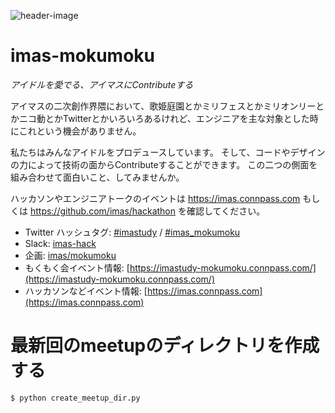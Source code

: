 ![header-image](/assets/images/header-960x180.png)

# imas-mokumoku

*アイドルを愛でる、アイマスにContributeする*

アイマスの二次創作界隈において、歌姫庭園とかミリフェスとかミリオンリーとかニコ動とかTwitterとかいろいろあるけれど、エンジニアを主な対象とした時にこれという機会がありません。

私たちはみんなアイドルをプロデュースしています。 そして、コードやデザインの力によって技術の面からContributeすることができます。 この二つの側面を組み合わせて面白いこと、してみませんか。

ハッカソンやエンジニアトークのイベントは https://imas.connpass.com もしくは https://github.com/imas/hackathon を確認してください。

- Twitter ハッシュタグ: [\#imastudy](https://twitter.com/hashtag/imastudy?f=tweets&vertical=default) / [\#imas\_mokumoku](https://twitter.com/hashtag/imas_mokumoku?f=tweets&vertical=default)
- Slack: [imas-hack](https://imas-hack.herokuapp.com)
- 企画: [imas/mokumoku](https://github.com/imas/mokumoku)
- もくもく会イベント情報: [https://imastudy-mokumoku.connpass.com/](https://imastudy-mokumoku.connpass.com/)
- ハッカソンなどイベント情報: [https://imas.connpass.com](https://imas.connpass.com)

# 最新回のmeetupのディレクトリを作成する

```sh
$ python create_meetup_dir.py
```

